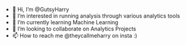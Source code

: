 - 👋 Hi, I’m @GutsyHarry
- 👀 I’m interested in running analysis through various analytics tools
- 🌱 I’m currently learning Machine Learning
- 💞️ I’m looking to collaborate on Analytics Projects
- 📫 How to reach me @theycallmeharry on insta :)

<!---
GutsyHarry/GutsyHarry is a ✨ special ✨ repository because its `README.md` (this file) appears on your GitHub profile.
You can click the Preview link to take a look at your changes.
--->
